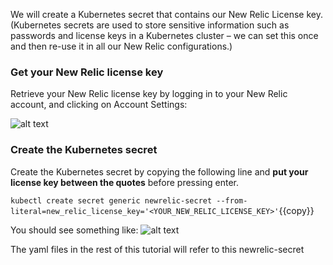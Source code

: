 
We will create a Kubernetes secret that contains our New Relic License key. (Kubernetes secrets are used to store sensitive information such as passwords and license keys in a Kubernetes cluster – we can set this once and then re-use it in all our New Relic configurations.)

### Get your New Relic license key
Retrieve your New Relic license key by logging in to your New Relic account, and clicking on Account Settings:

![alt text](https://github.com/polfliet/katacoda-scenarios/blob/master/kubernetes/screenshots/nrlicense.gif?raw=true "License key")

### Create the Kubernetes secret
Create the Kubernetes secret by copying the following line and **put your license key between the quotes** before pressing enter.

`kubectl create secret generic newrelic-secret --from-literal=new_relic_license_key='<YOUR_NEW_RELIC_LICENSE_KEY>'`{{copy}}

You should see something like:
![alt text](https://github.com/polfliet/katacoda-scenarios/blob/master/kubernetes/screenshots/secret.png?raw=true "Secret")

The yaml files in the rest of this tutorial will refer to this newrelic-secret
